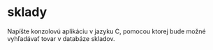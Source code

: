 # sklady
Napíšte konzolovú aplikáciu v
jazyku C, pomocou ktorej bude
možné vyhľadávať tovar v
databáze skladov.
